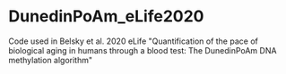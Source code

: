 # DunedinPoAm_eLife2020
Code used in Belsky et al. 2020 eLife "Quantification of the pace of biological aging in humans through a blood test: The DunedinPoAm DNA methylation algorithm"
